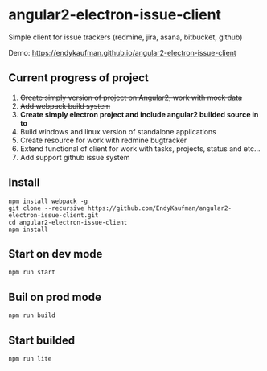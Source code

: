 # angular2-electron-issue-client
  Simple client for issue trackers (redmine, jira, asana, bitbucket, github)
  
  Demo: https://endykaufman.github.io/angular2-electron-issue-client
  
## Current progress of project

1. ~~Create simply version of project on Angular2, work with mock data~~
2. ~~Add webpack build system~~
3. **Create simply electron project and include angular2 builded source in to**
4. Build windows and linux version of standalone applications
5. Create resource for work with redmine bugtracker
6. Extend functional of client for work with tasks, projects, status and etc...
7. Add support github issue system

## Install
```
npm install webpack -g
git clone --recursive https://github.com/EndyKaufman/angular2-electron-issue-client.git
cd angular2-electron-issue-client
npm install
```

## Start on dev mode
```
npm run start
```

## Buil on prod mode
```
npm run build
```

## Start builded
```
npm run lite
```
